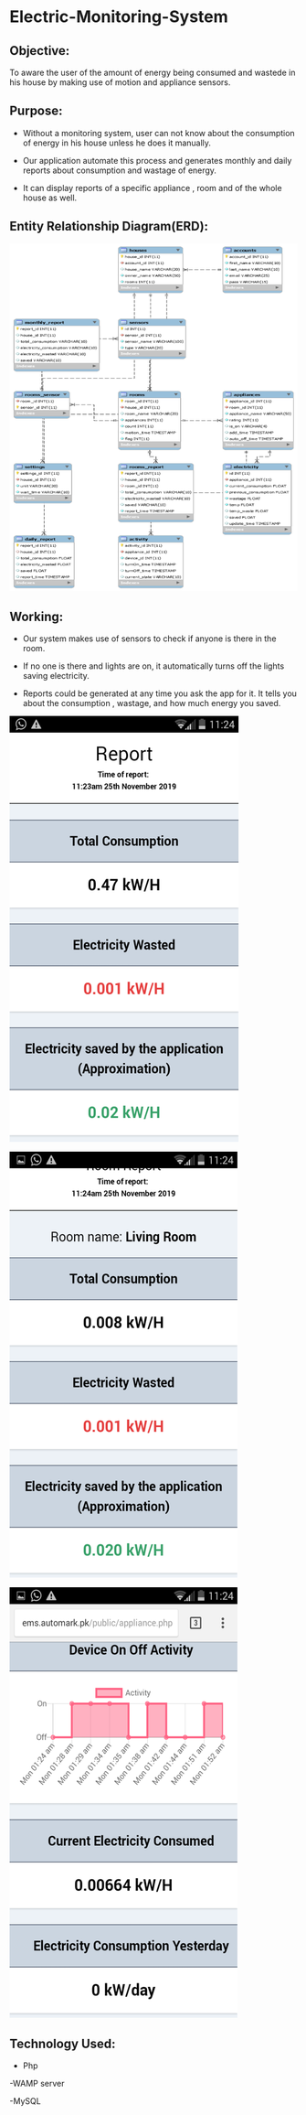 # Electric-Monitoring-System

## Objective:

To aware the user of the amount of energy being consumed and wastede in his house by making use of motion and appliance sensors.


## Purpose:

- Without a monitoring system, user can not know about the consumption of energy in his house unless he does it manually.

- Our application automate this process and generates monthly and daily reports about consumption and wastage of energy.

- It can display reports of a specific appliance , room and of the whole house as well.


## Entity Relationship Diagram(ERD):

![Stack overflow](/images/4.png)

## Working:

- Our system makes use of sensors to check if anyone is there in the room.

- If no one is there and lights are on, it automatically turns off the lights saving electricity.

- Reports could be generated at any time you ask the app for it. It tells you about the consumption , wastage, and how much energy you saved.

![Stack overflow](/images/1.png)

![Stack overflow](/images/2.png)

![Stack overflow](/images/3.png)


## Technology Used:

- Php

-WAMP server

-MySQL




